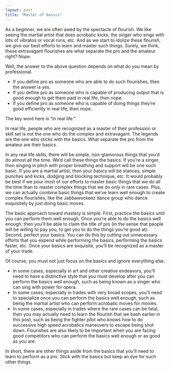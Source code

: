 ```yaml
---
layout: post
title: "Master of basics"
---
```


As a beginner, we are often awed by the spectacle of flourish. We like seeing the martial artist that does acrobatic kicks, the singer who sings with lots of vibratos or vocal runs, etc. And as we start to idolize these flourish, we give our best efforts to learn and master such things. Surely, we think, these extravagant flourishes are what separate the pro and the amateur right? Nope.

Well, the answer to the above question depends on what do you mean by professional. 

- If you define pro as someone who are able to do such flourishes, then the answer is yes. 
- If you define pro as someone who is capable of producing output that is good enough to get them paid in real life, then nope. 
- If you define pro as someone who is capable of doing things they’re good efficiently in real life, then nope. 

The key word here is “in real life.”

In real life, people who are recognized as a master of their profession or skill set is not the one who do the complex and extravagant. The legends are the one who sticks with the basics. What separate the pro from the amateur are their basics.

In any real life skills, there will be simple, non-glamorous things that you’d do almost all the time. We’d call these things the basics. If you’re a singer, then singing in pitch with proper breathing and support will be one such basic. If you are a martial artist, then your basics will be stances, simple punches and kicks, dodging and blocking technique, etc. It would probably be best if we pour most of our efforts to master basic things that we do all the time than to master complex things that we do only in rare cases. Plus, we can actually combine basic things that we’ve learn well enough to create complex flourishes, like the Jabbawockeez dance group who dance exquisitely by just doing basic moves.

The basic approach toward mastery is simple. First, practice the basics until you can perform them well enough. Once you’re able to do the basics well enough, then you’ll be able to claim the title of pro (in the sense that people will be willing to pay you, to get you to do the things you’re good at). Second, perfect your basics. You can do this by cutting out unnecessary efforts that you expend while performing the basics, performing the basics faster, etc. Once your basics are exquisite, you’ll be recognized as a master of your trade.

Of course, you must not just focus on the basics and ignore everything else. 

- In some cases, especially in art and other creative endeavors, you’ll need to have a distinctive style that you must develop after you can perform the basics well enough, such as being known as a singer who can sing with power for opera. 
- In some cases, especially in trades with very broad scopes, you’ll need to specialize once you can perform the basics well enough, such as being the martial artist who can perform acrobatic moves for movies. 
- In some cases, especially in trades where the rare cases can be fatal, then you may actually need to learn the flourish that we bash earlier in this post, such as being the fighter pilot who knows how to do successive high speed acrobatics maneuvers to escape being shot down. Flourishes are also likely to be important when you are facing good competitors who can perform the basics well enough or as good as you are.

In short, there are other things aside from the basics that you’ll need to learn to perform as a pro. Stick with the basics but keep an eye for such other things.
